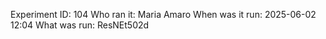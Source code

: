 Experiment ID: 104
Who ran it: Maria Amaro
When was it run: 2025-06-02 12:04
What was run: ResNEt502d
